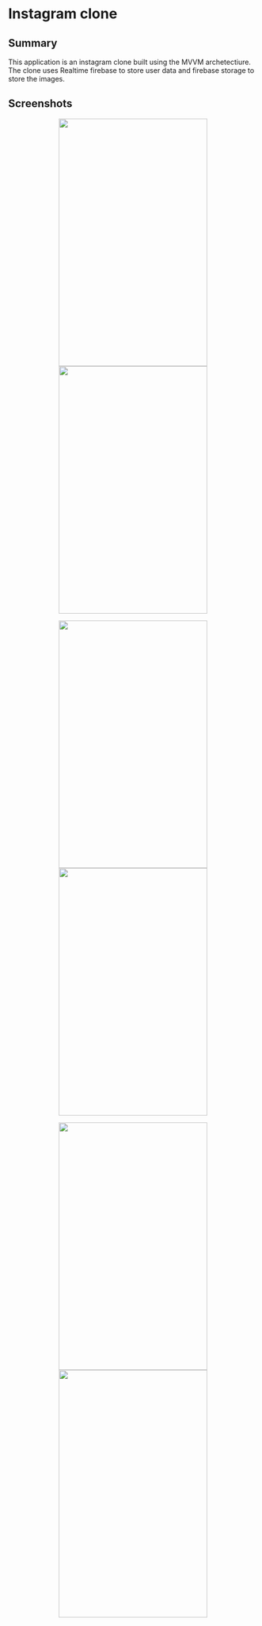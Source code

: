 # Instagram clone 

## Summary
This application is an instagram clone built using the MVVM archetectiure. The clone uses Realtime firebase to store user data and firebase storage to store the images.

## Screenshots
<p align="center">
<img src="https://user-images.githubusercontent.com/80006278/155127846-326eaeaf-f2df-441e-aa13-15b9c686013a.png" width="300" height="500" />
<img src="https://user-images.githubusercontent.com/80006278/155127943-d36e1add-7633-4806-9b18-2bea3786f25c.png" width="300" height="500" />
</p>
<p align="center">
<img src="https://user-images.githubusercontent.com/80006278/155128857-b682abf5-eb43-4281-b333-23d5834e9ca2.png" width="300" height="500" />
<img src="https://user-images.githubusercontent.com/80006278/155128876-fcbcbf01-ae0a-4c80-8021-3373b2b82af6.png" width="300" height="500" />
</p>
<p align="center">
<img src="https://user-images.githubusercontent.com/80006278/155129002-6eb25ba5-6aa4-4c2c-a19c-1e5446843ed5.png" width="300" height="500" />
<img src="https://user-images.githubusercontent.com/80006278/155129016-56e1882d-129e-453d-a4d3-9452511e9802.png" width="300" height="500" />
</p>
